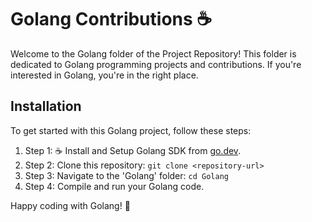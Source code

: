 # Golang Contributions ☕

Welcome to the Golang folder of the Project Repository! This folder is dedicated to Golang programming projects and contributions. If you're interested in Golang, you're in the right place.


## Installation

To get started with this Golang project, follow these steps:

1. Step 1: ☕ Install and Setup Golang SDK from [go.dev](https://go.dev/doc/install).
2. Step 2: Clone this repository: `git clone <repository-url>`
3. Step 3: Navigate to the 'Golang' folder: `cd Golang`
4. Step 4: Compile and run your Golang code.


Happy coding with Golang! 🚀
